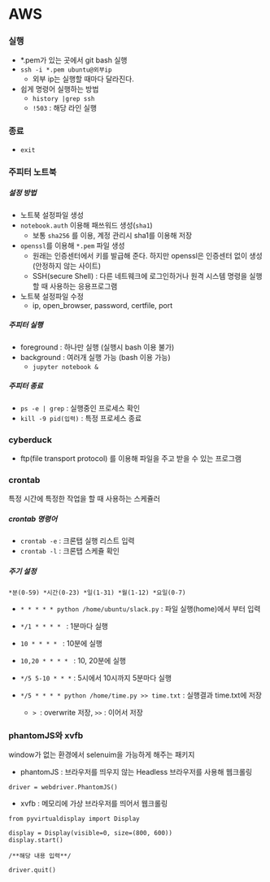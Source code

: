 # AWS

### 실행

- *.pem가 있는 곳에서 git bash 실행
- `ssh -i *.pem ubuntu@외부ip `
  - 외부 ip는 실행할 때마다 달라진다.
- 쉽게 명령어 실행하는 방법
  - `history |grep ssh`
  - `!503` : 해당 라인 실행

### 종료

- `exit`



### 주피터 노트북

##### 설정 방법

- 노트북 설정파일 생성
- `notebook.auth` 이용해 패쓰워드 생성(`sha1`)
  - 보통 `sha256` 를 이용, 계정 관리시 sha1를 이용해 저장
- `openssl`를 이용해 `*.pem` 파일 생성
  - 원래는 인증센터에서 키를 발급해 준다. 하지만 openssl은 인증센터 없이 생성(안정하지 않는 사이트)
  - SSH(secure Shell) : 다른 네트웨크에 로그인하거나 원격 시스템 명령을 실행할 때 사용하는 응용프로그램
- 노트북 설정파일 수정
  - ip, open_browser, password, certfile, port



##### 주피터 실행

- foreground : 하나만 실행 (실행시 bash 이용 불가)
- background : 여러개 실행 가능 (bash 이용 가능)
  - `jupyter notebook &`



##### 주피터 종료

- `ps -e | grep` : 실행중인 프로세스 확인
- `kill -9 pid(입력)` : 특정 프로세스 종료



### cyberduck

- ftp(file transport protocol) 를 이용해 파일을 주고 받을 수 있는 프로그램



### crontab

특정 시간에 특정한 작업을 할 때 사용하는 스케쥴러



##### crontab 명령어

- `crontab -e` : 크론탭 실행 리스트 입력
- `crontab -l` : 크론탭 스케쥴 확인



##### 주기 설정

```
*분(0-59) *시간(0-23) *일(1-31) *월(1-12) *요일(0-7)
```

- `* * * * * python /home/ubuntu/slack.py` : 파일 실행(home)에서 부터 입력
- `*/1 * * * * ` : 1분마다 실행
- `10 * * * * ` : 10분에 실행
- `10,20 * * * * ` : 10, 20분에 실행
- `*/5 5-10 * * *` : 5시에서 10시까지 5분마다 실행



- `*/5 * * * * python /home/time.py >> time.txt` : 실행결과 time.txt에 저장
  - `> `: overwrite 저장, `>>` : 이어서 저장



### phantomJS와 xvfb

window가 없는 환경에서 selenuim을 가능하게 해주는 패키지

- phantomJS : 브라우저를 띄우지 않는 Headless 브라우저를 사용해 웹크롤링

`driver = webdriver.PhantomJS()`



- xvfb : 메모리에 가상 브라우저를 띄어서 웹크롤링

`from pyvirtualdisplay import Display`

```
display = Display(visible=0, size=(800, 600))
display.start()

/**해당 내용 입력**/

driver.quit()
```

